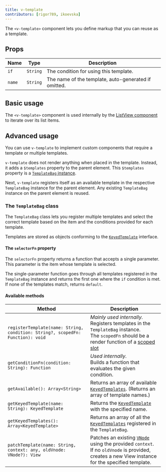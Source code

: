 ```yaml
---
title: v-template
contributors: [rigor789, ikoevska]
---
```


The `<v-template>` component lets you define markup that you can reuse as a template.

## Props

| Name | Type | Description |
|------|------|-------------|
| `if` | `String` | The condition for using this template.
| `name` | `String` | The name of the template, auto-generated if omitted.

## Basic usage

The `<v-template>` component is used internally by the [ListView component](/en/docs/elements/components/list-view) to iterate over its list items.

## Advanced usage

You can use `v-template` to implement custom components that require a template or multiple templates.

`v-template` does not render anything when placed in the template. Instead, it adds a `$templates` property to the parent element. This `$templates` property is a [`TemplateBag` instance](https://github.com/nativescript-vue/nativescript-vue/blob/master/platform/nativescript/runtime/components/v-template.js#L36).

Next, `v-template` registers itself as an available template in the respective `TemplateBag` instance for the parent element. Any existing `TemplateBag` instance on the parent element is reused.

### The `TemplateBag` class

The `TemplateBag` class lets you register multiple templates and select the correct template based on the item and the conditions provided for each template.

Templates are stored as objects conforming to the [`KeyedTemplate`](https://docs.nativescript.org/api-reference/interfaces/_ui_core_view_.keyedtemplate) interface.

#### The `selectorFn` property

The `selectorFn` property returns a function that accepts a single parameter. This parameter is the item whose template is selected. 

The single-parameter function goes through all templates registered in the `TemplateBag` instance and returns the first one where the `if` condition is met. If none of the templates match, returns `default`.

#### Available methods

| Method | Description |
|---|---|
| `registerTemplate(name: String, condition: String?, scopedFn: Function): void` | _Mainly used internally._<br/>Registers templates in the `TemplateBag` instance.<br/>The `scopedFn` should be a render function of a [scoped slot](https://vuejs.org/v2/guide/components.html#Scoped-Slots) |
| `getConditionFn(condition: String): Function` | _Used internally._<br/>Builds a function that evaluates the given condition. |
| `getAvailable(): Array<String>` | Returns an array of available [`KeyedTemplates`](https://docs.nativescript.org/api-reference/interfaces/_ui_core_view_.keyedtemplate). (Returns an array of template names.) |
| `getKeyedTemplate(name: String): KeyedTemplate` | Returns the [`KeyedTemplate`](https://docs.nativescript.org/api-reference/interfaces/_ui_core_view_.keyedtemplate) with the specified name. |
| `getKeyedTemplates(): Array<KeyedTemplate>` | Returns an array of all the [`KeyedTemplates`](https://docs.nativescript.org/api-reference/interfaces/_ui_core_view_.keyedtemplate) registered in the `TemplateBag`. |
| `patchTemplate(name: String, context: any, oldVnode: VNode?): View` | Patches an existing [`VNode`](https://vuejs.org/v2/guide/render-function.html#The-Virtual-DOM) using the provided `context`. If no `oldVnode` is provided, creates a new View instance for the specified template. |
